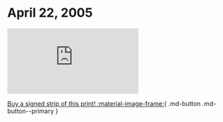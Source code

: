 # April 22, 2005

![](https://www.achewood.com/comic.php?date=04222005)

[Buy a signed strip of this print! :material-image-frame:](https://achewood-holiday-pop-up.myshopify.com/products/strip#04222005){ .md-button .md-button--primary }
